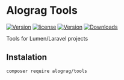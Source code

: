 # Alograg Tools

[![Version](https://img.shields.io/badge/version-v0.1.3-blue.svg)](https://github.com/alograg/tools) [![license](https://img.shields.io/github/license/alograg/tools.svg)](https://github.com/alograg/tools/blob/master/LICENSE) [![Version](http://img.shields.io/packagist/v/alograg/tools.svg)](https://packagist.org/packages/alograg/tools) [![Downloads](http://img.shields.io/packagist/dm/alograg/tools.svg)](https://packagist.org/packages/alograg/tools)

Tools for Lumen/Laravel projects

## Instalation

```SH
composer require alograg/tools 
```
